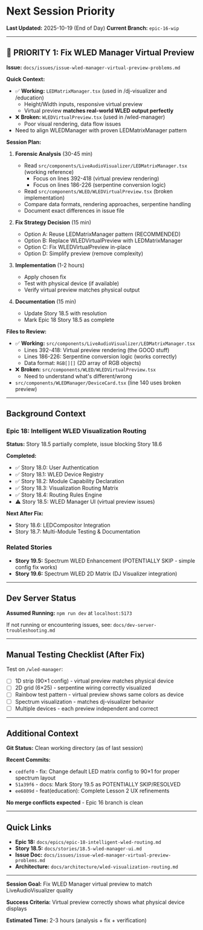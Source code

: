 # Next Session Priority

**Last Updated:** 2025-10-19 (End of Day)
**Current Branch:** `epic-16-wip`

---

## 🔴 PRIORITY 1: Fix WLED Manager Virtual Preview

**Issue:** `docs/issues/issue-wled-manager-virtual-preview-problems.md`

**Quick Context:**
- ✅ **Working:** `LEDMatrixManager.tsx` (used in /dj-visualizer and /education)
  - Height/Width inputs, responsive virtual preview
  - Virtual preview **matches real-world WLED output perfectly**
- ❌ **Broken:** `WLEDVirtualPreview.tsx` (used in /wled-manager)
  - Poor visual rendering, data flow issues
- Need to align WLEDManager with proven LEDMatrixManager pattern

**Session Plan:**
1. **Forensic Analysis** (30-45 min)
   - Read `src/components/LiveAudioVisualizer/LEDMatrixManager.tsx` (working reference)
     - Focus on lines 392-418 (virtual preview rendering)
     - Focus on lines 186-226 (serpentine conversion logic)
   - Read `src/components/WLED/WLEDVirtualPreview.tsx` (broken implementation)
   - Compare data formats, rendering approaches, serpentine handling
   - Document exact differences in issue file

2. **Fix Strategy Decision** (15 min)
   - Option A: Reuse LEDMatrixManager pattern (RECOMMENDED)
   - Option B: Replace WLEDVirtualPreview with LEDMatrixManager
   - Option C: Fix WLEDVirtualPreview in-place
   - Option D: Simplify preview (remove complexity)

3. **Implementation** (1-2 hours)
   - Apply chosen fix
   - Test with physical device (if available)
   - Verify virtual preview matches physical output

4. **Documentation** (15 min)
   - Update Story 18.5 with resolution
   - Mark Epic 18 Story 18.5 as complete

**Files to Review:**
- ✅ **Working:** `src/components/LiveAudioVisualizer/LEDMatrixManager.tsx`
  - Lines 392-418: Virtual preview rendering (the GOOD stuff)
  - Lines 186-226: Serpentine conversion logic (works correctly)
  - Data format: `RGB[][]` (2D array of RGB objects)
- ❌ **Broken:** `src/components/WLED/WLEDVirtualPreview.tsx`
  - Need to understand what's different/wrong
- `src/components/WLEDManager/DeviceCard.tsx` (line 140 uses broken preview)

---

## Background Context

### Epic 18: Intelligent WLED Visualization Routing
**Status:** Story 18.5 partially complete, issue blocking Story 18.6

**Completed:**
- ✅ Story 18.0: User Authentication
- ✅ Story 18.1: WLED Device Registry
- ✅ Story 18.2: Module Capability Declaration
- ✅ Story 18.3: Visualization Routing Matrix
- ✅ Story 18.4: Routing Rules Engine
- ⚠️ Story 18.5: WLED Manager UI (virtual preview issues)

**Next After Fix:**
- Story 18.6: LEDCompositor Integration
- Story 18.7: Multi-Module Testing & Documentation

### Related Stories
- **Story 19.5:** Spectrum WLED Enhancement (POTENTIALLY SKIP - simple config fix works)
- **Story 19.6:** Spectrum WLED 2D Matrix (DJ Visualizer integration)

---

## Dev Server Status

**Assumed Running:** `npm run dev` at `localhost:5173`

If not running or encountering issues, see: `docs/dev-server-troubleshooting.md`

---

## Manual Testing Checklist (After Fix)

Test on `/wled-manager`:
- [ ] 1D strip (90×1 config) - virtual preview matches physical device
- [ ] 2D grid (6×25) - serpentine wiring correctly visualized
- [ ] Rainbow test pattern - virtual preview shows same colors as device
- [ ] Spectrum visualization - matches dj-visualizer behavior
- [ ] Multiple devices - each preview independent and correct

---

## Additional Context

**Git Status:** Clean working directory (as of last session)

**Recent Commits:**
- `cedfef0` - fix: Change default LED matrix config to 90×1 for proper spectrum layout
- `51a39f6` - docs: Mark Story 19.5 as POTENTIALLY SKIP/RESOLVED
- `ee6809d` - feat(education): Complete Lesson 2 UX refinements

**No merge conflicts expected** - Epic 16 branch is clean

---

## Quick Links

- **Epic 18:** `docs/epics/epic-18-intelligent-wled-routing.md`
- **Story 18.5:** `docs/stories/18.5-wled-manager-ui.md`
- **Issue Doc:** `docs/issues/issue-wled-manager-virtual-preview-problems.md`
- **Architecture:** `docs/architecture/wled-visualization-routing.md`

---

**Session Goal:** Fix WLED Manager virtual preview to match LiveAudioVisualizer quality

**Success Criteria:** Virtual preview correctly shows what physical device displays

**Estimated Time:** 2-3 hours (analysis + fix + verification)
